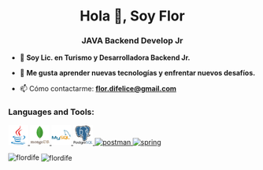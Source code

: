 <h1 align="center">Hola 👋, Soy Flor</h1>
<h3 align="center">JAVA Backend Develop Jr</h3>

- 🌱 **Soy Lic. en Turismo y Desarrolladora Backend Jr.**

- 💬 **Me gusta aprender nuevas tecnologías y enfrentar nuevos desafíos.**

- 📫 Cómo contactarme: **flor.difelice@gmail.com**


<h3 align="left">Languages and Tools:</h3>
<p align="left"> <a href="https://www.java.com" target="_blank"> <img src="https://raw.githubusercontent.com/devicons/devicon/master/icons/java/java-original.svg" alt="java" width="40" height="40"/> </a> <a href="https://www.mongodb.com/" target="_blank"> <img src="https://raw.githubusercontent.com/devicons/devicon/master/icons/mongodb/mongodb-original-wordmark.svg" alt="mongodb" width="40" height="40"/> </a> <a href="https://www.mysql.com/" target="_blank"> <img src="https://raw.githubusercontent.com/devicons/devicon/master/icons/mysql/mysql-original-wordmark.svg" alt="mysql" width="40" height="40"/> </a> <a href="https://www.postgresql.org" target="_blank"> <img src="https://raw.githubusercontent.com/devicons/devicon/master/icons/postgresql/postgresql-original-wordmark.svg" alt="postgresql" width="40" height="40"/> </a> <a href="https://postman.com" target="_blank"> <img src="https://www.vectorlogo.zone/logos/getpostman/getpostman-icon.svg" alt="postman" width="40" height="40"/> </a> <a href="https://spring.io/" target="_blank"> <img src="https://www.vectorlogo.zone/logos/springio/springio-icon.svg" alt="spring" width="40" height="40"/> </a> </p>

<p><img align="left" src="https://github-readme-stats.vercel.app/api/top-langs?username=flordife&show_icons=true&locale=en&layout=compact" alt="flordife" /></p>

<p>&nbsp;<img align="center" src="https://github-readme-stats.vercel.app/api?username=flordife&show_icons=true&locale=en" alt="flordife" /></p>
